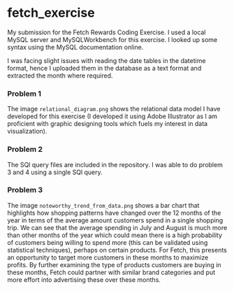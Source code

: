 # fetch_exercise
My submission for the Fetch Rewards Coding Exercise. I used a local MySQL server and MySQLWorkbench for this exercise. I looked up some syntax using the MySQL documentation online.

I was facing slight issues with reading the date tables in the datetime format, hence I uploaded them in the database as a text format and extracted the month where required.

### Problem 1
The image ```relational_diagram.png``` shows the relational data model I have developed for this exercise (I developed it using Adobe Illustrator as I am proficient with graphic designing tools which fuels my interest in data visualization).

### Problem 2
The SQl query files are included in the repository. I was able to do problem 3 and 4 using a single SQl query.

### Problem 3
The image ```noteworthy_trend_from_data.png``` shows a bar chart that highlights how shopping patterns have changed over the 12 months of the year in terms of the average amount customers spend in a single shopping trip. We can see that the average spending in July and August is much more than other months of the year which could mean there is a high probability of customers being willing to spend more (this can be validated using statistical techniques), perhaps on certain products. For Fetch, this presents an opportunity to target more customers in these months to maximize profits. By further examining the type of products customers are buying in these months, Fetch could partner with similar brand categories and put more effort into advertising these over these months.
